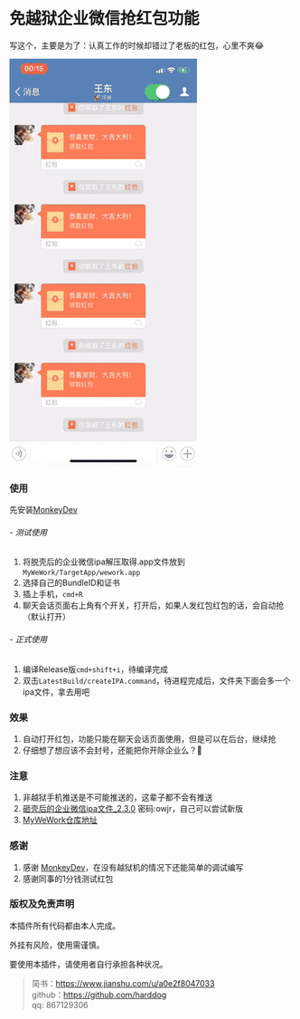 # 免越狱企业微信抢红包功能

写这个，主要是为了：认真工作的时候却错过了老板的红包，心里不爽😂

![wwk](./wework.gif)

### 使用
先安装[MonkeyDev](https://github.com/AloneMonkey/MonkeyDev)

###### - 测试使用
1. 将脱壳后的企业微信ipa解压取得.app文件放到`MyWeWork/TargetApp/wework.app`  
2. 选择自己的BundleID和证书  
3. 插上手机，`cmd+R`  
4. 聊天会话页面右上角有个开关，打开后，如果人发红包红包的话，会自动抢（默认打开）  

###### - 正式使用
1. 编译Release版`cmd+shift+i`，待编译完成
2. 双击`LatestBuild/createIPA.command`，待进程完成后，文件夹下面会多一个ipa文件，拿去用吧

### 效果
1. 自动打开红包，功能只能在聊天会话页面使用，但是可以在后台，继续抢
2. 仔细想了想应该不会封号，还能把你开除企业么？🤔 

### 注意
1. 非越狱手机推送是不可能推送的，这辈子都不会有推送
2. [砸壳后的企业微信ipa文件_2.3.0](https://pan.baidu.com/s/1pMdeQXP)  密码:owjr，自己可以尝试新版
3. [MyWeWork仓库地址](https://github.com/harddog/MyWeWork)

### 感谢
1. 感谢 [MonkeyDev](https://github.com/AloneMonkey/MonkeyDev)，在没有越狱机的情况下还能简单的调试编写
2. 感谢同事的1分钱测试红包

### 版权及免责声明
本插件所有代码都由本人完成。

外挂有风险，使用需谨慎。

要使用本插件，请使用者自行承担各种状况。


>简书：<https://www.jianshu.com/u/a0e2f8047033>   
github：<https://github.com/harddog>  
qq: 867129306

